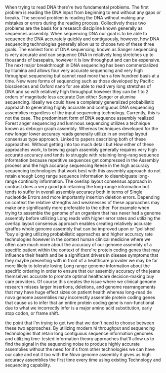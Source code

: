When trying to read DNA there're two fundamental problems. The first problem is reading the DNA input from beginning to end without any gaps or breaks. The second problem is reading the DNA without making any mistakes or errors during the reading process. Collectively these two problems are the basis for a research discipline known generally as sequences assembly. When sequencing DNA our goal is to be able to sequence the DNA accurately quickly and contiguously, however, how DNA sequencing technologies generally allow us to choose two of these three goals. The earliest form of DNA sequencing, known as Sanger sequencing is very accurate and can sequence DNA in relatively long stretches up to thousands of basepairs, however it is low throughput and can be expensive. The next major breakthrough in DNA sequencing has been commercialized by Illumina and allows four very accurate sequencing and very high throughput sequencing but cannot read more than a few hundred basis at a time. New were forms of sequencing such as those developed by Pacific biosciences and Oxford nano for are able to read very long stretches of DNA and so with relatively high throughput however they can be 1 to 2 orders of magnitude less accurate Dan either Sanger or alumina sequencing. Ideally we could have a completely generalized probabilistic approach to generating highly accurate and contiguous DNA sequencing assemblies regardless of the input sequencing technology. Currently, this is not the case. The predominant form of DNA sequence assembly realized Forest anger sequencing and luminous sequencing utilizes a technique known as debruyn graph assembly. Whereas techniques developed for the new longer lower accuracy reads generally utilize in an overlap layout consensus type approach. Linked to papers describing both of these approaches. Without getting into too much detail but How either of these approaches work, to brewing graph assembly generally requires very high accurate accuracy and tends to struggle with retaining long-rang sequence information because repetitive sequences get compressed in the Assembly process and the high accuracy sequencing Reese in the high accuracy sequencing technologies that work best with this assembly approach do not retain enough Long range sequence information to disambiguate long-range continuity information. The overlap layout consensus approach in contrast does a very good job retaining the long-range information but tends to suffer in overall assembly accuracy both in terms of Single nucleotide Errors and more importantly insertion deletion errors. Depending on context the relative strengths and weaknesses of these approaches may make one significantly more preferable to the other. For example when trying to assemble the genome of an organism that has never had a genome assembly before utilizing Long reads with higher error rates and utilizing the overlap layout consensus approach enables creating relatively accurate giraffes whole genome assembly that can be improved upon or "polished "buy aligning utilizing probabilistic approaches and higher accuracy rate technologies however in the context human clinical medicine where we often care much more about the accuracy of our genome assembly of a specific patient within the context of there're protein coding genes that may influence their health and be a significant drivers in disease symptoms that they maybe presenting with in front of a healthcare provider we may be far more likely to tolerate losing Long range genome information about the specific ordering in order to ensure that our assembly accuracy of the jeans themselves accurate to promote optimal healthcare decision-making buy care providers. Of course this creates the issue where we clinical genome research misses larger insertions, deletions, and genome rearrangements that may have huge effect sizes on patient health whereas long-read de novo genome assemblies may incorrectly assemble protein coding genes that cause us to infer that an entire protein coding gene is non-functional due to what we incorrectly infer is a major amino acid substitution, early stop codon, or frame shift.

the point that I'm trying to get two that we don't need to choose between these two approaches. By utilizing modern hi throughput and sequencing technologies that retain long contiguous sequence information genomes and utilizing time-tested information theory approaches that'll allow us to find the signal in the sequencing noise to produce highly accurate assemblies without the need for it's from other technologies we can have our cake and eat it too with the Novo genome assembly it gives us high accuracy assemblies the first time every time using existing Technology and sequencing capability.